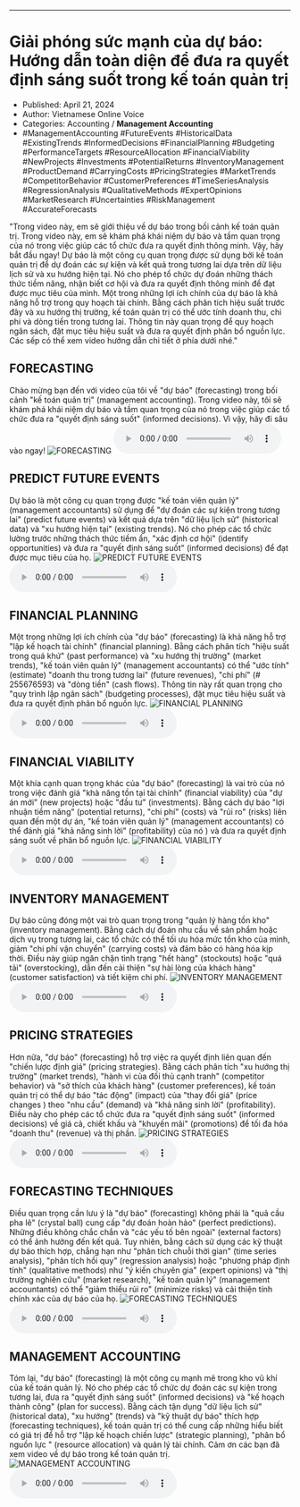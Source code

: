 
---

# Giải phóng sức mạnh của dự báo: Hướng dẫn toàn diện để đưa ra quyết định sáng suốt trong kế toán quản trị

- Published: April 21, 2024
- Author: Vietnamese Online Voice
- Categories: Accounting / **Management Accounting**
- #ManagementAccounting #FutureEvents #HistoricalData #ExistingTrends #InformedDecisions #FinancialPlanning #Budgeting #PerformanceTargets #ResourceAllocation #FinancialViability #NewProjects #Investments #PotentialReturns #InventoryManagement #ProductDemand #CarryingCosts #PricingStrategies #MarketTrends #CompetitorBehavior #CustomerPreferences #TimeSeriesAnalysis #RegressionAnalysis #QualitativeMethods #ExpertOpinions #MarketResearch #Uncertainties #RiskManagement #AccurateForecasts

"Trong video này, em sẽ giới thiệu về dự báo trong bối cảnh kế toán quản trị. Trong video này, em sẽ khám phá khái niệm dự báo và tầm quan trọng của nó trong việc giúp các tổ chức đưa ra quyết định thông minh. Vậy, hãy bắt đầu ngay! Dự báo là một công cụ quan trọng được sử dụng bởi kế toán quản trị để dự đoán các sự kiện và kết quả trong tương lai dựa trên dữ liệu lịch sử và xu hướng hiện tại. Nó cho phép tổ chức dự đoán những thách thức tiềm năng, nhận biết cơ hội và đưa ra quyết định thông minh để đạt được mục tiêu của mình. Một trong những lợi ích chính của dự báo là khả năng hỗ trợ trong quy hoạch tài chính. Bằng cách phân tích hiệu suất trước đây và xu hướng thị trường, kế toán quản trị có thể ước tính doanh thu, chi phí và dòng tiền trong tương lai. Thông tin này quan trọng để quy hoạch ngân sách, đặt mục tiêu hiệu suất và đưa ra quyết định phân bổ nguồn lực. Các sếp có thể xem video hướng dẫn chi tiết ở phía dưới nhé."


## FORECASTING

Chào mừng bạn đến với video của tôi về "dự báo" (forecasting) trong bối cảnh "kế toán quản trị" (management accounting). Trong video này, tôi sẽ khám phá khái niệm dự báo và tầm quan trọng của nó trong việc giúp các tổ chức đưa ra "quyết định sáng suốt" (informed decisions). Vì vậy, hãy đi sâu vào ngay!
![FORECASTING](https://http-archiver-apis-production-80.schnworks.com/storage/images/transitions/2024-04-21/transition--1871645204-Montserrat-Medium-880E4F.jpg)
<audio controls>
    <source src="https://http-archiver-apis-production-80.schnworks.com/storage/audio/file-6387453645.mp3" type="audio/mpeg">
</audio>



## PREDICT FUTURE EVENTS

Dự báo là một công cụ quan trọng được "kế toán viên quản lý" (management accountants) sử dụng để "dự đoán các sự kiện trong tương lai" (predict future events) và kết quả dựa trên "dữ liệu lịch sử" (historical data) và "xu hướng hiện tại" (existing trends). Nó cho phép các tổ chức lường trước những thách thức tiềm ẩn, "xác định cơ hội" (identify opportunities) và đưa ra "quyết định sáng suốt" (informed decisions) để đạt được mục tiêu của họ.
![PREDICT FUTURE EVENTS](https://http-archiver-apis-production-80.schnworks.com/storage/images/transitions/2024-04-21/transition--15912349474-Montserrat-Regular-303F9F.jpg)
<audio controls>
    <source src="https://http-archiver-apis-production-80.schnworks.com/storage/audio/file-17554977595.mp3" type="audio/mpeg">
</audio>



## FINANCIAL PLANNING

Một trong những lợi ích chính của "dự báo" (forecasting) là khả năng hỗ trợ "lập kế hoạch tài chính" (financial planning). Bằng cách phân tích "hiệu suất trong quá khứ" (past performance) và "xu hướng thị trường" (market trends), "kế toán viên quản lý" (management accountants) có thể "ước tính" (estimate) "doanh thu trong tương lai" (future revenues), "chi phí" (# 255676593) và "dòng tiền" (cash flows). Thông tin này rất quan trọng cho "quy trình lập ngân sách" (budgeting processes), đặt mục tiêu hiệu suất và đưa ra quyết định phân bổ nguồn lực.
![FINANCIAL PLANNING](https://http-archiver-apis-production-80.schnworks.com/storage/images/transitions/2024-04-21/transition--20768686093-Montserrat-ExtraBold-004895.jpg)
<audio controls>
    <source src="https://http-archiver-apis-production-80.schnworks.com/storage/audio/file-28497077837.mp3" type="audio/mpeg">
</audio>



## FINANCIAL VIABILITY

Một khía cạnh quan trọng khác của "dự báo" (forecasting) là vai trò của nó trong việc đánh giá "khả năng tồn tại tài chính" (financial viability) của "dự án mới" (new projects) hoặc "đầu tư" (investments). Bằng cách dự báo "lợi nhuận tiềm năng" (potential returns), "chi phí" (costs) và "rủi ro" (risks) liên quan đến một dự án, "kế toán viên quản lý" (management accountants) có thể đánh giá "khả năng sinh lời" (profitability) của nó ) và đưa ra quyết định sáng suốt về phân bổ nguồn lực.
![FINANCIAL VIABILITY](https://http-archiver-apis-production-80.schnworks.com/storage/images/transitions/2024-04-21/transition--16095770275-Montserrat-Black-303F9F.jpg)
<audio controls>
    <source src="https://http-archiver-apis-production-80.schnworks.com/storage/audio/file-7308791283.mp3" type="audio/mpeg">
</audio>



## INVENTORY MANAGEMENT

Dự báo cũng đóng một vai trò quan trọng trong "quản lý hàng tồn kho" (inventory management). Bằng cách dự đoán nhu cầu về sản phẩm hoặc dịch vụ trong tương lai, các tổ chức có thể tối ưu hóa mức tồn kho của mình, giảm "chi phí vận chuyển" (carrying costs) và đảm bảo có hàng hóa kịp thời. Điều này giúp ngăn chặn tình trạng "hết hàng" (stockouts) hoặc "quá tải" (overstocking), dẫn đến cải thiện "sự hài lòng của khách hàng" (customer satisfaction) và tiết kiệm chi phí.
![INVENTORY MANAGEMENT](https://http-archiver-apis-production-80.schnworks.com/storage/images/transitions/2024-04-21/transition--183813255-Montserrat-ExtraBold-4A148C.jpg)
<audio controls>
    <source src="https://http-archiver-apis-production-80.schnworks.com/storage/audio/file-37257366906.mp3" type="audio/mpeg">
</audio>



## PRICING STRATEGIES

Hơn nữa, "dự báo" (forecasting) hỗ trợ việc ra quyết định liên quan đến "chiến lược định giá" (pricing strategies). Bằng cách phân tích "xu hướng thị trường" (market trends), "hành vi của đối thủ cạnh tranh" (competitor behavior) và "sở thích của khách hàng" (customer preferences), kế toán quản trị có thể dự báo "tác động" (impact) của "thay đổi giá" (price changes ) theo "nhu cầu" (demand) và "khả năng sinh lời" (profitability). Điều này cho phép các tổ chức đưa ra "quyết định sáng suốt" (informed decisions) về giá cả, chiết khấu và "khuyến mãi" (promotions) để tối đa hóa "doanh thu" (revenue) và thị phần.
![PRICING STRATEGIES](https://http-archiver-apis-production-80.schnworks.com/storage/images/transitions/2024-04-21/transition--2830626603-Montserrat-Regular-283593.jpg)
<audio controls>
    <source src="https://http-archiver-apis-production-80.schnworks.com/storage/audio/file-19057632395.mp3" type="audio/mpeg">
</audio>



## FORECASTING TECHNIQUES

Điều quan trọng cần lưu ý là "dự báo" (forecasting) không phải là "quả cầu pha lê" (crystal ball) cung cấp "dự đoán hoàn hảo" (perfect predictions). Những điều không chắc chắn và "các yếu tố bên ngoài" (external factors) có thể ảnh hưởng đến kết quả. Tuy nhiên, bằng cách sử dụng các kỹ thuật dự báo thích hợp, chẳng hạn như "phân tích chuỗi thời gian" (time series analysis), "phân tích hồi quy" (regression analysis) hoặc "phương pháp định tính" (qualitative methods) như "ý kiến ​​chuyên gia" (expert opinions) và "thị trường nghiên cứu" (market research), "kế toán quản lý" (management accountants) có thể "giảm thiểu rủi ro" (minimize risks) và cải thiện tính chính xác của dự báo của họ.
![FORECASTING TECHNIQUES](https://http-archiver-apis-production-80.schnworks.com/storage/images/transitions/2024-04-21/transition-20735311550-Montserrat-SemiBold-4A148C.jpg)
<audio controls>
    <source src="https://http-archiver-apis-production-80.schnworks.com/storage/audio/file-38942220038.mp3" type="audio/mpeg">
</audio>



## MANAGEMENT ACCOUNTING

Tóm lại, "dự báo" (forecasting) là một công cụ mạnh mẽ trong kho vũ khí của kế toán quản lý. Nó cho phép các tổ chức dự đoán các sự kiện trong tương lai, đưa ra "quyết định sáng suốt" (informed decisions) và "kế hoạch thành công" (plan for success). Bằng cách tận dụng "dữ liệu lịch sử" (historical data), "xu hướng" (trends) và "kỹ thuật dự báo" thích hợp (forecasting techniques), kế toán quản trị có thể cung cấp những hiểu biết có giá trị để hỗ trợ "lập kế hoạch chiến lược" (strategic planning), "phân bổ nguồn lực " (resource allocation) và quản lý tài chính. Cảm ơn các bạn đã xem video về dự báo trong kế toán quản trị.
![MANAGEMENT ACCOUNTING](https://http-archiver-apis-production-80.schnworks.com/storage/images/transitions/2024-04-21/transition-18484215793-Montserrat-Medium-880E4F.jpg)
<audio controls>
    <source src="https://http-archiver-apis-production-80.schnworks.com/storage/audio/file-5886892106.mp3" type="audio/mpeg">
</audio>

